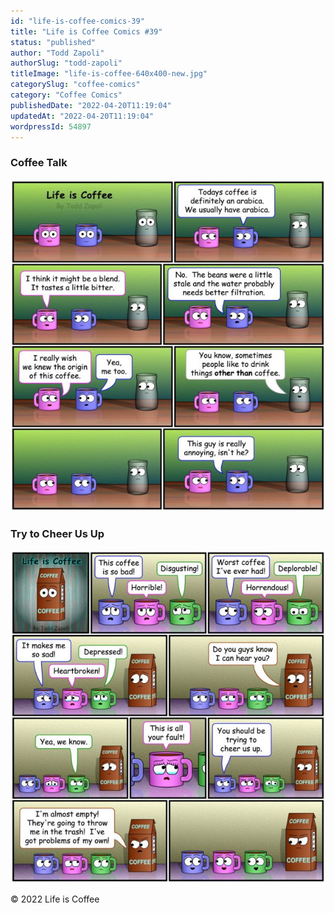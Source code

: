 ```yaml
---
id: "life-is-coffee-comics-39"
title: "Life is Coffee Comics #39"
status: "published"
author: "Todd Zapoli"
authorSlug: "todd-zapoli"
titleImage: "life-is-coffee-640x400-new.jpg"
categorySlug: "coffee-comics"
category: "Coffee Comics"
publishedDate: "2022-04-20T11:19:04"
updatedAt: "2022-04-20T11:19:04"
wordpressId: 54897
---
```


### Coffee Talk

![coffee talk coffee comic](coffe-talk-coffee-comic-616x650.jpg)

### Try to Cheer Us Up

![Try to cheer us up comic](try-to-cheer-us-up-coffee-comic-616x650.jpg)

© 2022 Life is Coffee